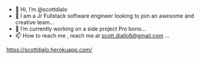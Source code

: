 - 👋 Hi, I’m @scottdialo
- 👀 I am a Jr Fullstack software engineer looking to join an awesome and creative team...
- 🌱 I’m currently working on a side project Pro bono...
- 📫 How to reach me , reach me at scott.diallo6@gmail.com ...

https://scottdialo.herokuapp.com/

<!---
scottdialo/scottdialo is a ✨ special ✨ repository because its `README.md` (this file) appears on your GitHub profile.
You can click the Preview link to take a look at your changes.
--->
